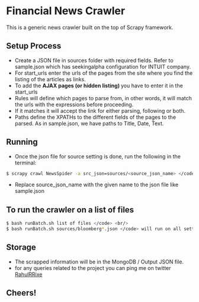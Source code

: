 Financial News Crawler
================================
This is a generic news crawler built on the top of Scrapy framework.


Setup Process
---------------------
* Create a JSON file in sources folder with required fields.
Refer to sample.json which has seekingalpha configuration for INTUIT company.
* For start_urls enter the urls of the pages from the site where you find the listing of the articles as links.
* To add the <strong> AJAX pages (or hidden listing) </strong> you have to enter it in the start_urls
* Rules will define which pages to parse from, in other words, it will match the urls with the expressions before proceeding.
* If it matches it will accept the link for either parsing, following or both.
* Paths define the XPATHs to the different fields of the pages to the parsed. As in sample.json, we have paths to Title, Date, Text.

Running
-------
* Once the json file for source setting is done, run the following in the terminal:
```bash
$ scrapy crawl NewsSpider -a src_json=sources/<source_json_name> </code>
```
* Replace source_json_name with the given name to the json file like sample.json

To run the crawler on a list of files
-------------------------------------
   ```bash
   $ bash runBatch.sh list of files </code> <br/>
   $ bash runBatch.sh sources/bloomberg*.json </code> will run on all settings json named with bloomberg.
   ```
Storage
-------
* The scrapped information will be in the MongoDB / Output JSON file. </li>
* for any queries related to the project you can ping me on twitter <a href="https://twitter.com/RahulRRixe"> RahulRRixe </a>

## Cheers!
